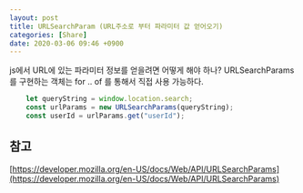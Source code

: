```yaml
---
layout: post
title: URLSearchParam (URL주소로 부터 파라미터 값 얻어오기)
categories: [Share]
date: 2020-03-06 09:46 +0900
---
```

js에서 URL에 있는 파라미터 정보를 얻을려면 어떻게 해야 하나? 
URLSearchParams를 구현하는 객체는 for .. of 를 통해서 직접 사용 가능하다.

```js
    let queryString = window.location.search;
    const urlParams = new URLSearchParams(queryString);
    const userId = urlParams.get("userId");
```

## 참고
[https://developer.mozilla.org/en-US/docs/Web/API/URLSearchParams](https://developer.mozilla.org/en-US/docs/Web/API/URLSearchParams)